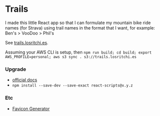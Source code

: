 # Trails

I made this little React app so that I can formulate my mountain bike ride names (for Strava) using trail names in the format that I want, for example:  Ben's > VooDoo > Phil's

See [trails.losritchi.es](http://trails.losritchi.es).

Assuming your AWS CLI is setup, then `npm run build; cd build; export AWS_PROFILE=personal; aws s3 sync . s3://trails.losritchi.es`

### Upgrade

- [official docs](https://github.com/facebookincubator/create-react-app/blob/master/packages/react-scripts/template/README.md#updating-to-new-releases)
- `npm install --save-dev --save-exact react-scripts@x.y.z`

### Etc

- [Favicon Generator](https://favicon.io/favicon-generator/)
